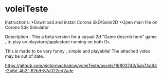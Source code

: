 # voleiTeste

Instructions:
   *Download and install Corona SkD/Solar2D
   *Open main file on Corona Sdk Simulator

  Description :
   This a beta version for a casual 2d "Game describ here" 
   game , to play on playstore/applestore
   running on both Os

   This is made to be very funny , simple and playablle!
   The attached video may be out of date.

   

https://github.com/victormachadow/voleiTeste/assets/16803743/5ab74d84-2b6d-4b2f-82b9-87a022ed2ade

